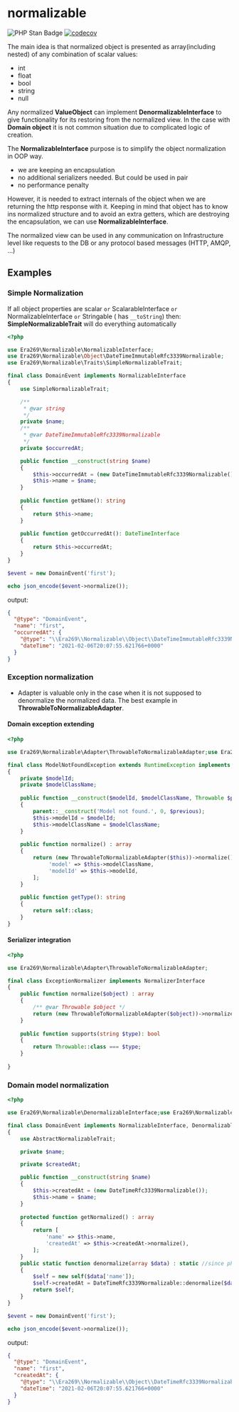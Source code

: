 # normalizable

![PHP Stan Badge](https://img.shields.io/badge/PHPStan-level%208-brightgreen.svg?style=flat">)
[![codecov](https://codecov.io/gh/era269/normalizable/branch/main/graph/badge.svg?token=GV9Z0721OI)](https://codecov.io/gh/era269/normalizable)

The main idea is that normalized object is presented as array(including nested) of any combination of scalar values:

* int
* float
* bool
* string
* null

Any normalized **ValueObject** can implement **DenormalizableInterface** to give functionality for its restoring from
the normalized view. In the case with **Domain object** it is not common situation due to complicated logic of creation.

The **NormalizableInterface** purpose is to simplify the object normalization in OOP way.

* we are keeping an encapsulation
* no additional serializers needed. But could be used in pair
* no performance penalty

However, it is needed to extract internals of the object when we are returning the http response with it. Keeping in
mind that object has to know ins normalized structure and to avoid an extra getters, which are destroying the
encapsulation, we can use **NormalizableInterface**.

The normalized view can be used in any communication on Infrastructure level like requests to the DB or any protocol
based messages (HTTP, AMQP, ...)

## Examples

### Simple Normalization

If all object properties are scalar `or` ScalarableInterface `or` NormalizableInterface `or` Stringable (
has `__toString`) then:
**SimpleNormalizableTrait** will do everything automatically

```php
<?php

use Era269\Normalizable\NormalizableInterface;
use Era269\Normalizable\Object\DateTimeImmutableRfc3339Normalizable;
use Era269\Normalizable\Traits\SimpleNormalizableTrait;

final class DomainEvent implements NormalizableInterface
{
    use SimpleNormalizableTrait;

    /**
     * @var string
     */
    private $name;
    /**
     * @var DateTimeImmutableRfc3339Normalizable
     */
    private $occurredAt;

    public function __construct(string $name)
    {
        $this->occurredAt = (new DateTimeImmutableRfc3339Normalizable());
        $this->name = $name;
    }
    
    public function getName(): string
    {
        return $this->name;
    }
    
    public function getOccurredAt(): DateTimeInterface
    {
        return $this->occurredAt;
    }
}

$event = new DomainEvent('first');

echo json_encode($event->normalize());

```

output:

```json
{
  "@type": "DomainEvent",
  "name": "first",
  "occurredAt": {
    "@type": "\\Era269\\Normalizable\\Object\\DateTimeImmutableRfc3339Normalizable",
    "dateTime": "2021-02-06T20:07:55.621766+0000"
  }
}
```

### Exception normalization

* Adapter is valuable only in the case when it is not supposed to denormalize the normalized data. The best example
  in **ThrowableToNormalizableAdapter**.

#### Domain exception extending

```php
<?php

use Era269\Normalizable\Adapter\ThrowableToNormalizableAdapter;use Era269\Normalizable\NormalizableInterface;

final class ModelNotFoundException extends RuntimeException implements NormalizableInterface
{
    private $modelId;
    private $modelClassName;
    
    public function __construct($modelId, $modelClassName, Throwable $previous)
    {
        parent::__construct('Model not found.', 0, $previous);
        $this->modelId = $modelId;
        $this->modelClassName = $modelClassName;
    }
    
    public function normalize() : array
    {
        return (new ThrowableToNormalizableAdapter($this))->normalize() + [
             'model' => $this->modelClassName,
             'modelId' => $this->modelId,
        ];
    }
    
    public function getType(): string
    {
        return self::class;
    }
}

```

#### Serializer integration

```php
<?php

use Era269\Normalizable\Adapter\ThrowableToNormalizableAdapter;

final class ExceptionNormalizer implements NormalizerInterface
{    
    public function normalize($object) : array
    {
        /** @var Throwable $object */
        return (new ThrowableToNormalizableAdapter($object))->normalize();
    }
    
    public function supports(string $type): bool
    {
        return Throwable::class === $type;
    }
    
}

```

### Domain model normalization

```php
<?php

use Era269\Normalizable\DenormalizableInterface;use Era269\Normalizable\NormalizableInterface;use Era269\Normalizable\Object\DateTimeRfc3339Normalizable;use Era269\Normalizable\Traits\AbstractNormalizableTrait;

final class DomainEvent implements NormalizableInterface, DenormalizableInterface
{
    use AbstractNormalizableTrait;

    private $name;

    private $createdAt;

    public function __construct(string $name)
    {
        $this->createdAt = (new DateTimeRfc3339Normalizable());
        $this->name = $name;
    }
    
    protected function getNormalized() : array
    {
        return [
            'name' => $this->name,
            'createdAt' => $this->createdAt->normalize(),
        ];
    }
    public static function denormalize(array $data) : static //since php 8.0
    {
        $self = new self($data['name']);
        $self->createdAt = DateTimeRfc3339Normalizable::denormalize($data);
        return $self;
    }
}

$event = new DomainEvent('first');

echo json_encode($event->normalize());

```

output:

```json
{
  "@type": "DomainEvent",
  "name": "first",
  "createdAt": {
    "@type": "\\Era269\\Normalizable\\Object\\DateTimeRfc3339Normalizable",
    "dateTime": "2021-02-06T20:07:55.621766+0000"
  }
}
```
